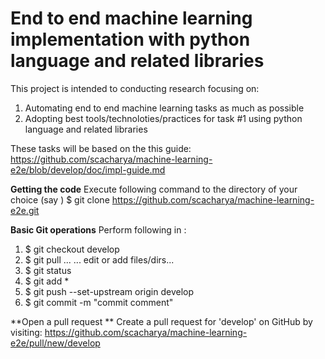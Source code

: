# End to end machine learning implementation with python language and related libraries

This project is intended to conducting research focusing on: 
1) Automating end to end machine learning tasks as much as possible
2) Adopting best tools/technoloties/practices for task #1 using python language and related libraries 

These tasks will be based on the this guide: https://github.com/scacharya/machine-learning-e2e/blob/develop/doc/impl-guide.md

**Getting the code** 
Execute following command to the directory of your choice (say <work-dir>)
$ git clone https://github.com/scacharya/machine-learning-e2e.git

**Basic Git operations**
Perform following in <work-dir>: 
1. $ git checkout develop 
2. $ git pull
... ... edit or add files/dirs...  
3. $ git status
4. $ git add *
5. $ git push --set-upstream origin develop
6. $ git commit -m "commit comment"

**Open a pull request **
Create a pull request for 'develop' on GitHub by visiting: https://github.com/scacharya/machine-learning-e2e/pull/new/develop
